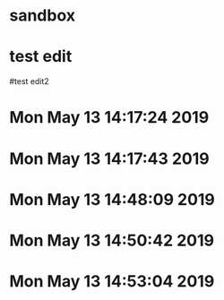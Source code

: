 # sandbox
# test edit 
#test edit2
# Mon May 13 14:17:24 2019
# Mon May 13 14:17:43 2019
# Mon May 13 14:48:09 2019
# Mon May 13 14:50:42 2019
# Mon May 13 14:53:04 2019

